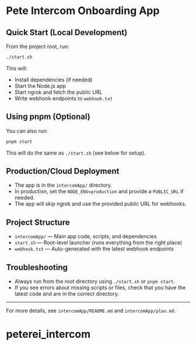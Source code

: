 # Pete Intercom Onboarding App

## Quick Start (Local Development)

From the project root, run:

```sh
./start.sh
```

This will:

- Install dependencies (if needed)
- Start the Node.js app
- Start ngrok and fetch the public URL
- Write webhook endpoints to `webhook.txt`

## Using pnpm (Optional)

You can also run:

```sh
pnpm start
```

This will do the same as `./start.sh` (see below for setup).

## Production/Cloud Deployment

- The app is in the `intercomApp/` directory.
- In production, set the `NODE_ENV=production` and provide a `PUBLIC_URL` if needed.
- The app will skip ngrok and use the provided public URL for webhooks.

## Project Structure

- `intercomApp/` — Main app code, scripts, and dependencies
- `start.sh` — Root-level launcher (runs everything from the right place)
- `webhook.txt` — Auto-generated with the latest webhook endpoints

## Troubleshooting

- Always run from the root directory using `./start.sh` or `pnpm start`.
- If you see errors about missing scripts or files, check that you have the latest code and are in the correct directory.

---

For more details, see `intercomApp/README.md` and `intercomApp/plan.md`.
# peterei_intercom
